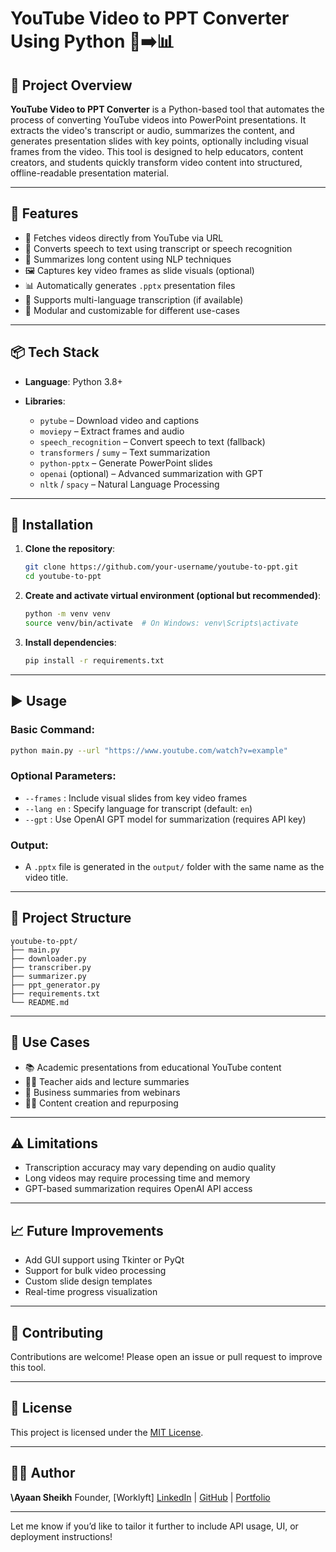 
# YouTube Video to PPT Converter Using Python 🎥➡️📊

## 🚀 Project Overview

**YouTube Video to PPT Converter** is a Python-based tool that automates the process of converting YouTube videos into PowerPoint presentations. It extracts the video's transcript or audio, summarizes the content, and generates presentation slides with key points, optionally including visual frames from the video. This tool is designed to help educators, content creators, and students quickly transform video content into structured, offline-readable presentation material.

---

## 🧰 Features

* 🔗 Fetches videos directly from YouTube via URL
* 📝 Converts speech to text using transcript or speech recognition
* 🧠 Summarizes long content using NLP techniques
* 🖼️ Captures key video frames as slide visuals (optional)
* 📊 Automatically generates `.pptx` presentation files
* 💬 Supports multi-language transcription (if available)
* 🧪 Modular and customizable for different use-cases

---

## 📦 Tech Stack

* **Language**: Python 3.8+
* **Libraries**:

  * `pytube` – Download video and captions
  * `moviepy` – Extract frames and audio
  * `speech_recognition` – Convert speech to text (fallback)
  * `transformers` / `sumy` – Text summarization
  * `python-pptx` – Generate PowerPoint slides
  * `openai` (optional) – Advanced summarization with GPT
  * `nltk` / `spacy` – Natural Language Processing

---

## 🔧 Installation

1. **Clone the repository**:

   ```bash
   git clone https://github.com/your-username/youtube-to-ppt.git
   cd youtube-to-ppt
   ```

2. **Create and activate virtual environment (optional but recommended)**:

   ```bash
   python -m venv venv
   source venv/bin/activate  # On Windows: venv\Scripts\activate
   ```

3. **Install dependencies**:

   ```bash
   pip install -r requirements.txt
   ```

---

## ▶️ Usage

### Basic Command:

```bash
python main.py --url "https://www.youtube.com/watch?v=example"
```

### Optional Parameters:

* `--frames` : Include visual slides from key video frames
* `--lang en` : Specify language for transcript (default: `en`)
* `--gpt` : Use OpenAI GPT model for summarization (requires API key)

### Output:

* A `.pptx` file is generated in the `output/` folder with the same name as the video title.

---

## 📁 Project Structure

```
youtube-to-ppt/
├── main.py
├── downloader.py
├── transcriber.py
├── summarizer.py
├── ppt_generator.py
├── requirements.txt
└── README.md
```

---

## 📌 Use Cases

* 📚 Academic presentations from educational YouTube content
* 🧑‍🏫 Teacher aids and lecture summaries
* 💼 Business summaries from webinars
* 👩‍💻 Content creation and repurposing

---

## ⚠️ Limitations

* Transcription accuracy may vary depending on audio quality
* Long videos may require processing time and memory
* GPT-based summarization requires OpenAI API access

---

## 📈 Future Improvements

* Add GUI support using Tkinter or PyQt
* Support for bulk video processing
* Custom slide design templates
* Real-time progress visualization

---

## 🤝 Contributing

Contributions are welcome! Please open an issue or pull request to improve this tool.

---

## 📜 License

This project is licensed under the [MIT License](LICENSE).

---

## 👨‍💻 Author

**\Ayaan Sheikh**
Founder, \[Worklyft]
[LinkedIn](https://linkedin.com/in/mdayaansheikh) | [GitHub](https://github.com/Ayaan-sk) | [Portfolio](https://yourwebsite.com)

---

Let me know if you’d like to tailor it further to include API usage, UI, or deployment instructions!
